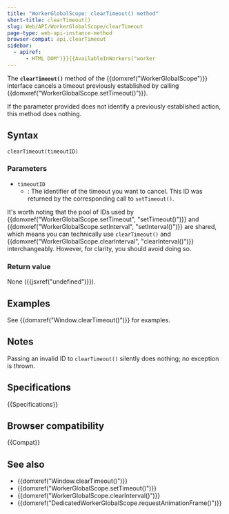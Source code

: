 ```yaml
---
title: "WorkerGlobalScope: clearTimeout() method"
short-title: clearTimeout()
slug: Web/API/WorkerGlobalScope/clearTimeout
page-type: web-api-instance-method
browser-compat: api.clearTimeout
sidebar:
  - apiref:
      - HTML DOM")}}{{AvailableInWorkers("worker
---
```


The **`clearTimeout()`** method of the {{domxref("WorkerGlobalScope")}} interface cancels a timeout previously established by calling {{domxref("WorkerGlobalScope.setTimeout()")}}.

If the parameter provided does not identify a previously established action,
this method does nothing.

## Syntax

```js-nolint
clearTimeout(timeoutID)
```

### Parameters

- `timeoutID`
  - : The identifier of the timeout you want to cancel. This ID was returned by the
    corresponding call to `setTimeout()`.

It's worth noting that the pool of IDs used by {{domxref("WorkerGlobalScope.setTimeout", "setTimeout()")}} and {{domxref("WorkerGlobalScope.setInterval", "setInterval()")}} are shared, which means you can technically use `clearTimeout()` and {{domxref("WorkerGlobalScope.clearInterval", "clearInterval()")}} interchangeably. However, for clarity, you should avoid doing so.

### Return value

None ({{jsxref("undefined")}}).

## Examples

See {{domxref("Window.clearTimeout()")}} for examples.

## Notes

Passing an invalid ID to `clearTimeout()` silently does nothing; no
exception is thrown.

## Specifications

{{Specifications}}

## Browser compatibility

{{Compat}}

## See also

- {{domxref("Window.clearTimeout()")}}
- {{domxref("WorkerGlobalScope.setTimeout()")}}
- {{domxref("WorkerGlobalScope.clearInterval()")}}
- {{domxref("DedicatedWorkerGlobalScope.requestAnimationFrame()")}}
